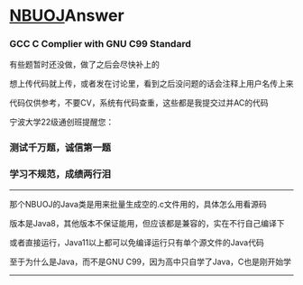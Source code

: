 # [NBUOJ](http://nbuoj.com/)Answer

### GCC C Complier with GNU C99 Standard

有些题暂时还没做，做了之后会尽快补上的

想上传代码就上传，或者发在讨论里，看到之后没问题的话会注释上用户名传上来

代码仅供参考，不要CV，系统有代码查重，这些都是我提交过并AC的代码

宁波大学22级通创班提醒您：

### 测试千万题，诚信第一题

### 学习不规范，成绩两行泪

***

那个NBUOJ的Java类是用来批量生成空的.c文件用的，具体怎么用看源码

版本是Java8，其他版本不保证能用，但应该都是兼容的，实在不行自己编译下

或者直接运行，Java11以上都可以免编译运行只有单个源文件的Java代码

至于为什么是Java，而不是GNU C99，因为高中只自学了Java，C也是刚开始学

--------------------------------------------------------------------------------
